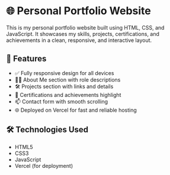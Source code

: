 # 🌐 Personal Portfolio Website

This is my personal portfolio website built using HTML, CSS, and JavaScript. It showcases my skills, projects, certifications, and achievements in a clean, responsive, and interactive layout.

## 🚀 Features

- ✅ Fully responsive design for all devices
- 🧑‍💼 About Me section with role descriptions
- 🛠️ Projects section with links and details
- 📜 Certifications and achievements highlight
- 📫 Contact form with smooth scrolling
- 🌐 Deployed on Vercel for fast and reliable hosting

## 🛠️ Technologies Used

- HTML5  
- CSS3  
- JavaScript  
- Vercel (for deployment)



